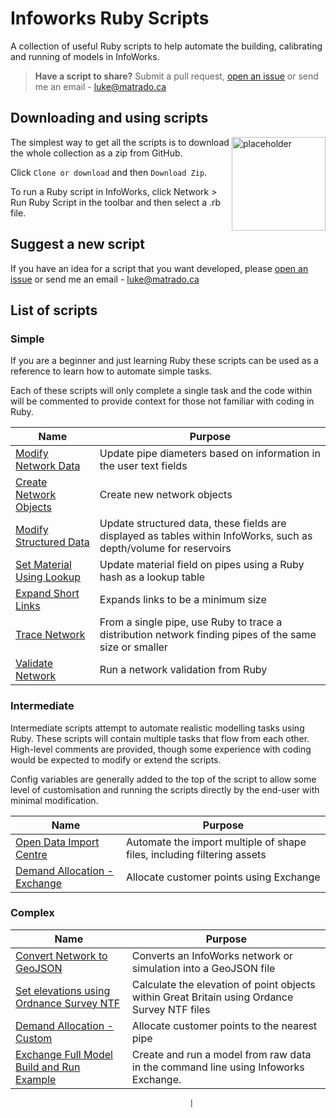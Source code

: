 # Infoworks Ruby Scripts

A collection of useful Ruby scripts to help automate the building, calibrating and running of models in InfoWorks.

> **Have a script to share?** Submit a pull request, [open an issue](https://github.com/modelcreate/infoworks-ruby-scripts/issues) or send me an email - luke@matrado.ca

## Downloading and using scripts

<img src="https://raw.githubusercontent.com/modelcreate/infoworks-ruby-scripts/master/imgs/DownloadZip.png" alt="placeholder" height="150" align="right"/>

The simplest way to get all the scripts is to download the whole collection as a zip from GitHub.

Click `Clone or download` and then `Download Zip`.

To run a Ruby script in InfoWorks, click Network > Run Ruby Script in the toolbar and then select a .rb file.

## Suggest a new script

If you have an idea for a script that you want developed, please [open an issue](https://github.com/modelcreate/infoworks-ruby-scripts/issues) or send me an email - luke@matrado.ca

## List of scripts

### Simple

If you are a beginner and just learning Ruby these scripts can be used as a reference to learn how to automate simple tasks.

Each of these scripts will only complete a single task and the code within will be commented to provide context for those not familiar with coding in Ruby.

| Name                                                                                                                       | Purpose                                                                                                            |
| -------------------------------------------------------------------------------------------------------------------------- | ------------------------------------------------------------------------------------------------------------------ |
| [Modify Network Data](https://github.com/modelcreate/infoworks-ruby-scripts/tree/master/scripts/modify_network_data)       | Update pipe diameters based on information in the user text fields                                                 |
| [Create Network Objects](https://github.com/modelcreate/infoworks-ruby-scripts/tree/master/scripts/create_network_objects) | Create new network objects                                                                                         |
| [Modify Structured Data](https://github.com/modelcreate/infoworks-ruby-scripts/tree/master/scripts/modify_structured_data) | Update structured data, these fields are displayed as tables within InfoWorks, such as depth/volume for reservoirs |
| [Set Material Using Lookup](https://github.com/modelcreate/infoworks-ruby-scripts/tree/master/scripts/material_lookup)     | Update material field on pipes using a Ruby hash as a lookup table                                                 |
| [Expand Short Links](https://github.com/modelcreate/infoworks-ruby-scripts/tree/master/scripts/expand_short_links)         | Expands links to be a minimum size                                                                                 |
| [Trace Network](https://github.com/modelcreate/infoworks-ruby-scripts/tree/master/scripts/trace_network)                   | From a single pipe, use Ruby to trace a distribution network finding pipes of the same size or smaller             |
| [Validate Network](https://github.com/modelcreate/infoworks-ruby-scripts/tree/master/scripts/network_validations)          | Run a network validation from Ruby                                                                                 |

### Intermediate

Intermediate scripts attempt to automate realistic modelling tasks using Ruby. These scripts will contain multiple tasks that flow from each other. High-level comments are provided, though some experience with coding would be expected to modify or extend the scripts.

Config variables are generally added to the top of the script to allow some level of customisation and running the scripts directly by the end-user with minimal modification.

| Name                                                                                                                                 | Purpose                                                                 |
| ------------------------------------------------------------------------------------------------------------------------------------ | ----------------------------------------------------------------------- |
| [Open Data Import Centre](https://github.com/modelcreate/infoworks-ruby-scripts/tree/master/scripts/open_data_import_centre)         | Automate the import multiple of shape files, including filtering assets |
| [Demand Allocation - Exchange](https://github.com/modelcreate/infoworks-ruby-scripts/tree/master/scripts/exchange_demand_allocation) | Allocate customer points using Exchange                                 |

### Complex

| Name                                                                                                                                        | Purpose                                                                                      |
| ------------------------------------------------------------------------------------------------------------------------------------------- | -------------------------------------------------------------------------------------------- |
| [Convert Network to GeoJSON](https://github.com/modelcreate/infoworks-ruby-scripts/tree/master/scripts/to_geojson)                          | Converts an InfoWorks network or simulation into a GeoJSON file                              |
| [ Set elevations using Ordnance Survey NTF](https://github.com/modelcreate/infoworks-ruby-scripts/tree/master/scripts/elevations_gb_os_ntf) | Calculate the elevation of point objects within Great Britain using Ordance Survey NTF files |
| [Demand Allocation - Custom](https://github.com/modelcreate/infoworks-ruby-scripts/tree/master/scripts/demand_allocation)                   | Allocate customer points to the nearest pipe                                                 |
| [Exchange Full Model Build and Run Example](https://github.com/modelcreate/infoworks-ruby-scripts/tree/master/scripts/exchange_full_example)                   | Create and run a model from raw data in the command line using Infoworks Exchange.

                                            |





